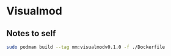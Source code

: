 # Visualmod

## Notes to self

```bash
sudo podman build --tag mm:visualmodv0.1.0 -f ./Dockerfile
```